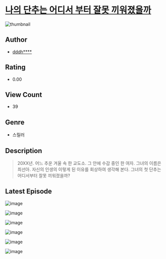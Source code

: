 # [나의 단추는 어디서 부터 잘못 끼워졌을까](https://comic.naver.com/bestChallenge/list?titleId=810320)
![thumbnail](https://image-comic.pstatic.net/user_contents_data/challenge_comic/2023/05/23/313339/upload_4048847361439523888_480x623.jpeg)

## Author
- [dddh****](https://comic.naver.com/artistTitle?id=313339)

## Rating
- 0.00

## View Count
- 39

## Genre
- 스릴러

## Description
> 20XX년. 어느 추운 겨울 속 한 교도소. 그 안에 수감 중인 한 여자. 그녀의 이름은 최선아. 자신의 인생의 이렇게 된 이유를 회상하여 생각해 본다. 그녀의 첫 단추는 어디서부터 잘못 끼워졌을까?


## Latest Episode
![image](https://image-comic.pstatic.net/user_contents_data/challenge_comic/2023/05/23/313339/upload_7089335847206806116.jpeg)

![image](https://image-comic.pstatic.net/user_contents_data/challenge_comic/2023/05/23/313339/upload_7075497388876577073.jpeg)

![image](https://image-comic.pstatic.net/user_contents_data/challenge_comic/2023/05/23/313339/upload_3703142180330748004.jpeg)

![image](https://image-comic.pstatic.net/user_contents_data/challenge_comic/2023/05/23/313339/upload_3918806103356421433.jpeg)

![image](https://image-comic.pstatic.net/user_contents_data/challenge_comic/2023/05/23/313339/upload_3760897330618381411.jpeg)

![image](https://image-comic.pstatic.net/user_contents_data/challenge_comic/2023/05/23/313339/upload_3905524883344679737.jpeg)
